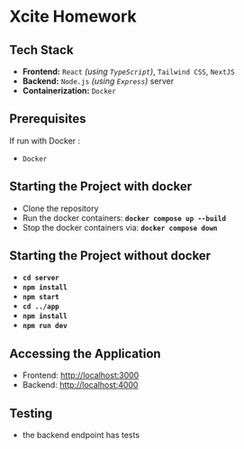 # Xcite Homework

## Tech Stack

- **Frontend:** `React` *(using `TypeScript`)*, `Tailwind CSS`, `NextJS`
- **Backend:** `Node.js` *(using `Express`)* server
- **Containerization:** `Docker`

## Prerequisites

If run with Docker :

- `Docker`

## Starting the Project with docker

- Clone the repository
- Run the docker containers: **`docker compose up --build`**
- Stop the docker containers via: **`docker compose down`**

## Starting the Project without docker
- **`cd server`**
- **`npm install`**
- **`npm start`**
- **`cd ../app`**
- **`npm install`**
- **`npm run dev`**

## Accessing the Application

- Frontend: [http://localhost:3000](http://localhost:3000)
- Backend: [http://localhost:4000](http://localhost:4000)

## Testing

- the backend endpoint has tests